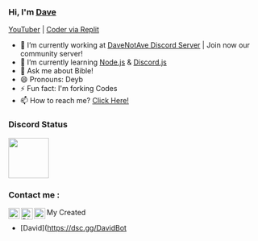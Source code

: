 ### Hi, I'm [Dave](https://youtube.com/DaveNotAve)
[YouTuber](https://youtube.com) | [Coder via Replit](https://repl.it)

- 🔭 I’m currently working at [DaveNotAve Discord Server](https://dsc.gg/DaveNotAve) | Join now our community server!
- 🌱 I’m currently learning [Node.js](https://nodejs.org) & [Discord.js](https://discord.js.org)
- 💬 Ask me about Bible!
- 😄 Pronouns: Deyb
- ⚡ Fun fact: I'm forking Codes
- 📫 How to reach me? [Click Here!](https://lnk.bio/DaveNotAve)

### Discord Status
<a href="https://discordapp.com/users/764298950608945193">
<img height="80px" src="https://discord.c99.nl/widget/theme-4/764298950608945193.png" />
</a>

### Contact me : 

[<img align="left" alt="DaveNotAve | YouTube" width="22px" src="https://cdn4.iconfinder.com/data/icons/logos-and-brands/512/395_Youtube_logo-128.png" />](https://www.youtube.com/DaveNotAve)
<a href="https://dsc.gg/DaveNotAve">
  <img align="left" alt="Discord" width="23px" src="https://raw.githubusercontent.com/peterthehan/peterthehan/master/assets/discord.svg" />
</a>
[<img align="left" alt="DaveNotAve | Instagram" width="22px" src="https://cdn-icons-png.flaticon.com/512/174/174855.png" />](https://www.instagram.com/DaveNotAve/)
</a>

My Created
- [David](https://dsc.gg/DavidBot



<!--
**DaveNotAve/DaveNotAve** is a ✨ _special_ ✨ repository because its `README.md` (this file) appears on your GitHub profile.

Here are some ideas to get you started:

- 🔭 I’m currently working on ...
- 🌱 I’m currently learning ...
- 👯 I’m looking to collaborate on ...
- 🤔 I’m looking for help with ...
- 💬 Ask me about ...
- 📫 How to reach me: ...
- 😄 Pronouns: ...
- ⚡ Fun fact: ...
-->
